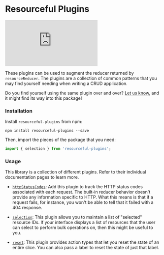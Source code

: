 # Resourceful Plugins

[![gzip size](http://img.badgesize.io/https://unpkg.com/resourceful-plugins/dist/resourceful-plugins.min.js?compression=gzip)](https://unpkg.com/resourceful-plugins/dist/resourceful-plugins.min.js)

These plugins can be used to augment the reducer returned by `resourceReducer`.
The plugins are a collection of common patterns that you may find yourself
needing when writing a CRUD application.

Do you find yourself using the same plugin over and over?
[Let us know](https://github.com/jmeas/resourceful-redux/issues/new?title=New+plugin+suggestion),
and it might find its way into this package!

### Installation

Install `resourceful-plugins` from npm:

`npm install resourceful-plugins --save`

Then, import the pieces of the package that you need:

```js
import { selection } from 'resourceful-plugins';
```

### Usage

This library is a collection of different plugins. Refer to their individual
documentation pages to learn more.

- [`httpStatusCodes`](/docs/extras/http-status-codes-plugin.md): Add this plugin
  to track the HTTP status codes associated with each request. The built-in
  reducer behavior doesn't provide any information specific to HTTP. What this
  means is that if a request fails, for instance, you won't be able to tell that
  it failed with a 404 response.

- [`selection`](/docs/extras/selection-plugin.md): This plugin allows you to
  maintain a list of "selected" resource IDs. If your interface displays a list
  of resources that the user can select to perform bulk operations on, then this
  might be useful to you.

- [`reset`](/docs/extras/reset-plugin.md): This plugin provides action types
  that let you reset the state of an entire slice. You can also pass a label to
  reset the state of just that label.
